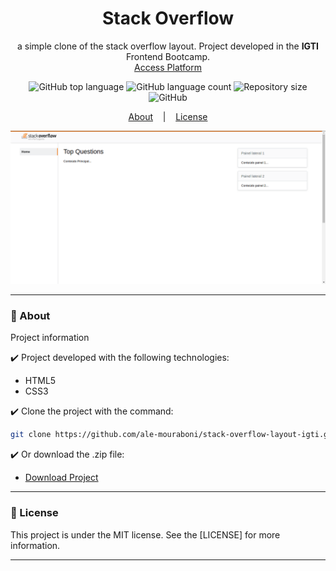 <h1 align="center">Stack Overflow</h1>
<p align="center">a simple clone of the stack overflow layout. Project developed in the <strong>IGTI</strong> Frontend Bootcamp.
</br>
<a href="www.igti.com.br">Access Platform</a>
</p>

<p align="center">
  <img alt="GitHub top language" src="https://img.shields.io/github/languages/top/ale-mouraboni/stack-overflow-layout-igti">

  <img alt="GitHub language count" src="https://img.shields.io/github/languages/count/ale-mouraboni/stack-overflow-layout-igti">

  <img alt="Repository size" src="https://img.shields.io/github/repo-size/ale-mouraboni/stack-overflow-layout-igti">

  <img alt="GitHub" src="https://img.shields.io/github/license/ale-mouraboni/stack-overflow-layout-igti">
</p>

<p align="center">
  <a href="#rocket-about">About</a>
  &nbsp;&nbsp;&nbsp;|&nbsp;&nbsp;&nbsp;
  <a href="#memo-license">License</a>
</p>

![Demo](github/demo.gif)

---

### :rocket: About
Project information

:heavy_check_mark: Project developed with the following technologies:
* HTML5
* CSS3

:heavy_check_mark: Clone the project with the command:

```sh
git clone https://github.com/ale-mouraboni/stack-overflow-layout-igti.git
```  
  
:heavy_check_mark: Or download the .zip file:  
  
* [Download Project](https://github.com/ale-mouraboni/stack-overflow-layout-igti/archive/refs/heads/main.zip)

---

### :memo: License
This project is under the MIT license. See the [LICENSE] for more information.

---
